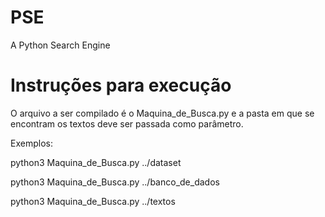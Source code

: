 # PSE
A Python Search Engine

# Instruções para execução

O arquivo a ser compilado é o Maquina_de_Busca.py e a pasta em que se encontram os textos deve ser passada como parâmetro.

Exemplos:


  python3 Maquina_de_Busca.py ../dataset
  
  python3 Maquina_de_Busca.py ../banco_de_dados
  
  python3 Maquina_de_Busca.py ../textos

